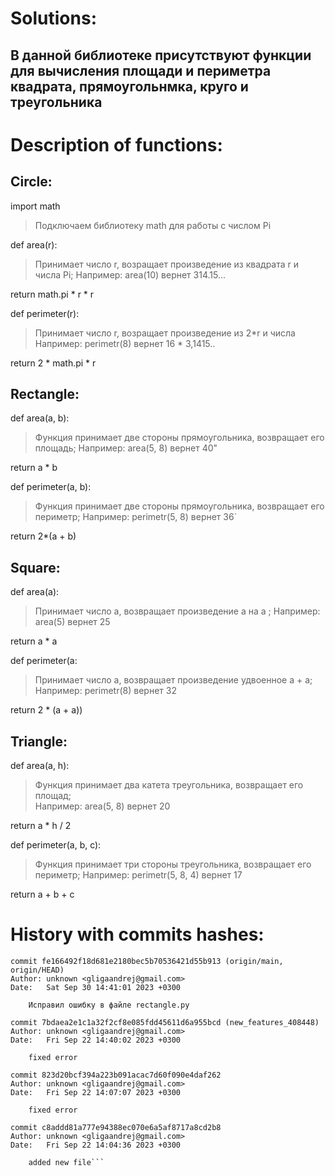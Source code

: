 # Solutions:
## В данной библиотеке присутствуют функции для вычисления площади и периметра квадрата, прямоугольнмка, круго и треугольника

# Description of functions:
## Circle:


import math

>Подключаем библиотеку math для работы с числом Pi

def area(r):
>Принимает число r, возращает произведение из квадрата r и числа Pi;
> Например: area(10) вернет 314.15...
   
 return math.pi * r * r


def perimeter(r):
>Принимает число r, возращает произведение из 2*r и числа 
> Например: perimetr(8) вернет 16 * 3,1415.. 
   
 return 2 * math.pi * r

## Rectangle:



def area(a, b): 
> Функция принимает две стороны прямоугольника, возвращает его площадь;
> Например: area(5, 8) вернет 40"
    
return a * b 

def perimeter(a, b): 
>Функция принимает две стороны прямоугольника, возвращает его периметр;
> Например: perimetr(5, 8) вернет 36`
    
return 2*(a + b) 


## Square:

def area(a): 
>Принимает числo a, возвращает произведение a на a ;
> Например: area(5) вернет 25

return a * a

def perimeter(a: 
>Принимает числo a, возвращает произведение удвоенное a + a;
> Например: perimetr(8) вернет 32
    
return 2 * (a + a)) 


## Triangle:
def area(a, h): 
>Функция принимает два катета треугольника, возвращает его площад;  
> Например: area(5, 8) вернет 20
    
return a * h / 2 

def perimeter(a, b, c):
>Функция принимает три стороны треугольника, возвращает его периметр; 
> Например: perimetr(5, 8, 4) вернет 17

    
return a + b + c


# History with commits hashes:
```
commit fe166492f18d681e2180bec5b70536421d55b913 (origin/main, origin/HEAD)
Author: unknown <gligaandrej@gmail.com>
Date:   Sat Sep 30 14:41:01 2023 +0300

    Исправил ошибку в файле rectangle.py

commit 7bdaea2e1c1a32f2cf8e085fdd45611d6a955bcd (new_features_408448)
Author: unknown <gligaandrej@gmail.com>
Date:   Fri Sep 22 14:40:02 2023 +0300

    fixed error

commit 823d20bcf394a223b091acac7d60f090e4daf262
Author: unknown <gligaandrej@gmail.com>
Date:   Fri Sep 22 14:07:07 2023 +0300

    fixed error

commit c8addd81a777e94388ec070e6a5af8717a8cd2b8
Author: unknown <gligaandrej@gmail.com>
Date:   Fri Sep 22 14:04:36 2023 +0300

    added new file```

